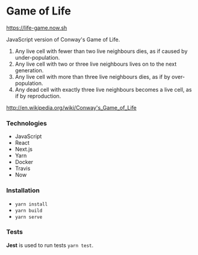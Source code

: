 # Game of Life

https://life-game.now.sh

JavaScript version of Conway's Game of Life.

1. Any live cell with fewer than two live neighbours dies, as if caused by under-population.
2. Any live cell with two or three live neighbours lives on to the next generation.
3. Any live cell with more than three live neighbours dies, as if by over-population.
4. Any dead cell with exactly three live neighbours becomes a live cell, as if by reproduction.

http://en.wikipedia.org/wiki/Conway's_Game_of_Life

### Technologies
- JavaScript
- React
- Next.js
- Yarn
- Docker
- Travis
- Now

### Installation

- `yarn install`
- `yarn build`
- `yarn serve`

### Tests

**Jest** is used to run tests `yarn test`.
